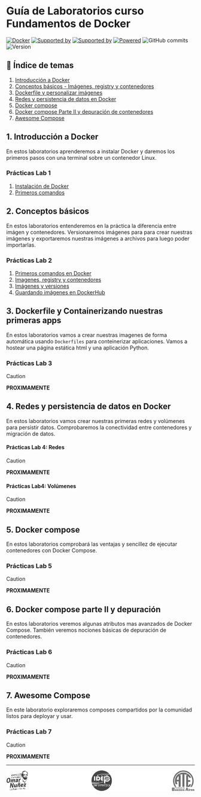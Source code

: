 # Guía de Laboratorios curso Fundamentos de Docker



[![Docker](https://badgen.net/badge/icon/docker?icon=docker&label)](https://docker.com/)
[![Supported by](https://img.shields.io/badge/Supported%20by-CFL410-green.svg)](https://centro410laplata.edu.ar/)
[![Supported by](https://img.shields.io/badge/Supported%20by-IDEP-green.svg)](https://idepba.com.ar/)
[![Powered](https://img.shields.io/badge/Powered%20by-ATE-green.svg)](https://atepba.org.ar/)
![GitHub commits](https://badgen.net/github/commits/kity-linuxero/docker_410)
![Version](https://img.shields.io/badge/Version-1.2-orange)


## 🐳 Índice de temas
1. [Introducción a Docker](#1-introducción-a-docker)
2. [Conceptos básicos - Imágenes, registry y contenedores](#2-conceptos-básicos)
3. [Dockerfile y personalizar imágenes](#3-dockerfile-y-containerizando-nuestras-primeras-apps)
4. [Redes y persistencia de datos en Docker](#4-redes-y-persistencia-de-datos-en-docker)
5. [Docker compose](#5-docker-compose)
6. [Docker compose Parte II y depuración de contenedores](#6-docker-compose-parte-ii-y-depuración)
7. [Awesome Compose](#7-awesome-compose)

## 1. Introducción a Docker

En estos laboratorios aprenderemos a instalar Docker y daremos los primeros pasos con una terminal sobre un contenedor Linux.


### Prácticas Lab 1

1. [Instalación de Docker](./labs/01-introduccion/instalacion.md)
2. [Primeros comandos](./labs/01-introduccion/primeros-comandos.md)


## 2. Conceptos básicos

En estos laboratorios entenderemos en la práctica la diferencia entre imágen y contenedores. Versionaremos imágenes para para crear nuestras imágenes y exportaremos nuestras imágenes a archivos para luego poder importarlas.

### Prácticas Lab 2

1. [Primeros comandos en Docker](./labs/02-conceptos-basicos/21-cli-primeros-comandos.md)
2. [Imagenes, registry y contenedores](./labs/02-conceptos-basicos/22-images-registry-container.md)
3. [Imágenes y versiones](./labs/02-conceptos-basicos/23-images-tags.md)
4. [Guardando imágenes en DockerHub](./labs/02-conceptos-basicos/24-images-push.md)


## 3. Dockerfile y Containerizando nuestras primeras apps

En estos laboratorios vamos a crear nuestras imagenes de forma automática usando `Dockerfiles` para conteinerizar aplicaciones. Vamos a hostear una página estática html y una aplicación Python.

### Prácticas Lab 3

> [!CAUTION]
> **PROXIMAMENTE**

## 4. Redes y persistencia de datos en Docker

En estos laboratorios vamos crear nuestras primeras redes y volúmenes para persistir datos. Comprobaremos la conectividad entre contenedores y migración de datos.

#### Prácticas Lab 4: Redes


> [!CAUTION]
> **PROXIMAMENTE**

#### Prácticas Lab4: Volúmenes


> [!CAUTION]
> **PROXIMAMENTE**


## 5. Docker compose

En estos laboratorios comprobará las ventajas y sencillez de ejecutar contenedores con Docker Compose.

### Prácticas Lab 5


> [!CAUTION]
> **PROXIMAMENTE**

## 6. Docker compose parte II y depuración

En estos laboratorios veremos algunas atributos mas avanzados de Docker Compose. También veremos nociones básicas de depuración de contenedores.

### Prácticas Lab 6


> [!CAUTION]
> **PROXIMAMENTE**


## 7. Awesome Compose

En este laboratorio exploraremos composes compartidos por la comunidad listos para deployar y usar.

### Prácticas Lab 7


> [!CAUTION]
> **PROXIMAMENTE**


---------

<p align="center">
  <a href="https://centro410laplata.edu.ar/">
    <img src="img/logos.footer.gray.webp">
  </a>
</p>

